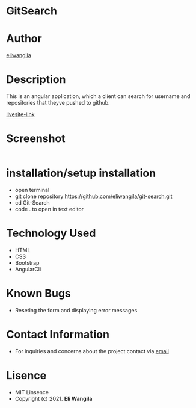 # GitSearch

# Author

[eliwangila]()

# Description
 This is an angular application, which a client can search for username and repositories that theyve pushed to github.

 [livesite-link]()

 # Screenshot
 <img src=''>

 # installation/setup installation

 * open terminal
 * git clone repository https://github.com/eliwangila/git-search.git
 * cd Git-Search
 * code . to open in text editor

 # Technology Used

* HTML
* CSS
* Bootstrap 
* AngularCli

# Known Bugs

* Reseting the form and displaying error messages

# Contact Information
 * For inquiries and concerns about the project contact via [email](ekirapaeli254@gmail.com)

 # Lisence

 * MIT Linsence
 * Copyright (c) 2021.
 **Eli Wangila**